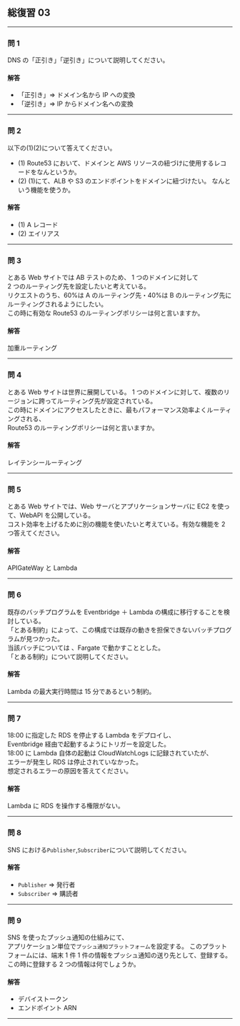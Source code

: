 ## 総復習 03

---

### 問 1

DNS の「正引き」「逆引き」について説明してください。

#### 解答

-   「正引き」⇒ ドメイン名から IP への変換
-   「逆引き」⇒ IP からドメイン名への変換

---

### 問 2

以下の(1)(2)について答えてください。

-   (1) Route53 において、ドメインと AWS リソースの紐づけに使用するレコードをなんというか。
-   (2) (1)にて、ALB や S3 のエンドポイントをドメインに紐づけたい。 なんという機能を使うか。

#### 解答

-   (1) A レコード
-   (2) エイリアス

---

### 問 3

とある Web サイトでは AB テストのため、 1 つのドメインに対して  
2 つのルーティング先を設定したいと考えている。  
リクエストのうち、60%は A のルーティング先・40%は B のルーティング先にルーティングされるようにしたい。  
この時に有効な Route53 のルーティングポリシーは何と言いますか。

#### 解答

加重ルーティング

---

### 問 4

とある Web サイトは世界に展開している。
1 つのドメインに対して、複数のリージョンに跨ってルーティング先が設定されている。  
この時にドメインにアクセスしたときに、最もパフォーマンス効率よくルーティングされる、  
Route53 のルーティングポリシーは何と言いますか。

#### 解答

レイテンシールーティング

---

### 問 5

とある Web サイトでは、Web サーバとアプリケーションサーバに EC2 を使って、WebAPI を公開している。  
コスト効率を上げるために別の機能を使いたいと考えている。有効な機能を 2 つ答えてください。

#### 解答

APIGateWay と Lambda

---

### 問 6

既存のバッチプログラムを Eventbridge ＋ Lambda の構成に移行することを検討している。  
「とある制約」によって、この構成では既存の動きを担保できないバッチプログラムが見つかった。  
当該バッチについては 、Fargate で動かすこととした。  
「とある制約」について説明してください。

#### 解答

Lambda の最大実行時間は 15 分であるという制約。

---

### 問 7

18:00 に指定した RDS を停止する Lambda をデプロイし、  
Eventbridge 経由で起動するようにトリガーを設定した。  
18:00 に Lambda 自体の起動は CloudWatchLogs に記録されていたが、  
エラーが発生し RDS は停止されていなかった。  
想定されるエラーの原因を答えてください。

#### 解答

Lambda に RDS を操作する権限がない。

---

### 問 8

SNS における`Publisher`,`Subscriber`について説明してください。

#### 解答

-   `Publisher` ⇒ 発行者
-   `Subscriber` ⇒ 購読者

---

### 問 9

SNS を使ったプッシュ通知の仕組みにて、  
アプリケーション単位で`プッシュ通知プラットフォーム`を設定する。
このプラットフォームには、端末 1 件 1 件の情報をプッシュ通知の送り先として、登録する。  
この時に登録する 2 つの情報は何でしょうか。

#### 解答

-   デバイストークン
-   エンドポイント ARN

---
